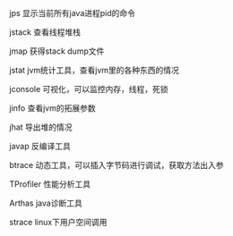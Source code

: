 jps
显示当前所有java进程pid的命令

jstack
查看线程堆栈

jmap
获得stack dump文件

jstat
jvm统计工具，查看jvm里的各种东西的情况

jconsole
可视化，可以监控内存，线程，死锁

jinfo
查看jvm的拓展参数

jhat
导出堆的情况

javap
反编译工具

btrace
动态工具，可以插入字节码进行调试，获取方法出入参

TProfiler
性能分析工具

Arthas
java诊断工具

strace 
linux下用户空间调用

